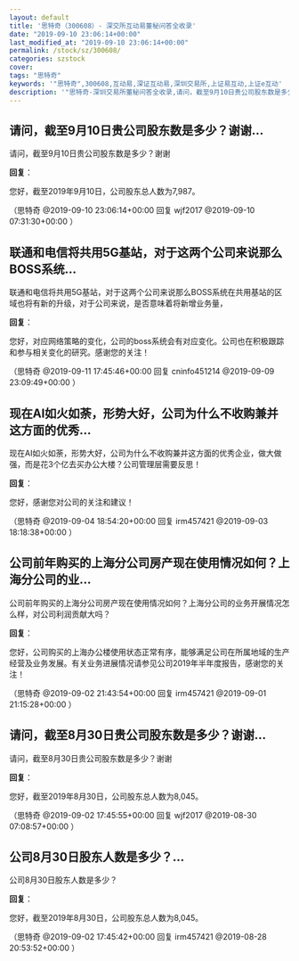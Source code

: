 ```yaml
---
layout: default
title: '思特奇（300608）- 深交所互动易董秘问答全收录'
date: "2019-09-10 23:06:14+00:00"
last_modified_at: "2019-09-10 23:06:14+00:00"
permalink: /stock/sz/300608/
categories: szstock
cover: 
tags: "思特奇"
keywords: '"思特奇",300608,互动易,深证互动易,深圳交易所,上证易互动,上证e互动'
description: '"思特奇-深圳交易所董秘问答全收录,请问，截至9月10日贵公司股东数是多少？谢谢"'
---
```


## 请问，截至9月10日贵公司股东数是多少？谢谢...

请问，截至9月10日贵公司股东数是多少？谢谢

**回复**：

您好，截至2019年9月10日，公司股东总人数为7,987。 

（思特奇  @2019-09-10 23:06:14+00:00 回复 wjf2017  @2019-09-10 07:31:30+00:00 ）

## 联通和电信将共用5G基站，对于这两个公司来说那么BOSS系统...

联通和电信将共用5G基站，对于这两个公司来说那么BOSS系统在共用基站的区域也将有新的升级，对于公司来说，是否意味着将新增业务量，

**回复**：

您好，对应网络策略的变化，公司的boss系统会有对应变化。公司也在积极跟踪和参与相关变化的研究。感谢您的关注！ 

（思特奇  @2019-09-11 17:45:46+00:00 回复 cninfo451214  @2019-09-09 23:09:49+00:00 ）

## 现在AI如火如荼，形势大好，公司为什么不收购兼并这方面的优秀...

现在AI如火如荼，形势大好，公司为什么不收购兼并这方面的优秀企业，做大做强，而是花3个亿去买办公大楼？公司管理层需要反思！

**回复**：

您好，感谢您对公司的关注和建议！ 

（思特奇  @2019-09-04 18:54:20+00:00 回复 irm457421  @2019-09-03 18:18:38+00:00 ）

## 公司前年购买的上海分公司房产现在使用情况如何？上海分公司的业...

公司前年购买的上海分公司房产现在使用情况如何？上海分公司的业务开展情况怎么样，对公司利润贡献大吗？

**回复**：

您好，公司购买的上海办公楼使用状态正常有序，能够满足公司在所属地域的生产经营及业务发展。有关业务进展情况请参见公司2019年半年度报告，感谢您的关注！ 

（思特奇  @2019-09-02 21:43:54+00:00 回复 irm457421  @2019-09-01 21:15:28+00:00 ）

## 请问，截至8月30日贵公司股东数是多少？谢谢...

请问，截至8月30日贵公司股东数是多少？谢谢

**回复**：

您好，截至2019年8月30日，公司股东总人数为8,045。 

（思特奇  @2019-09-02 17:45:55+00:00 回复 wjf2017  @2019-08-30 07:08:57+00:00 ）

## 公司8月30日股东人数是多少？...

公司8月30日股东人数是多少？

**回复**：

您好，截至2019年8月30日，公司股东总人数为8,045。 

（思特奇  @2019-09-02 17:45:42+00:00 回复 irm457421  @2019-08-28 20:53:52+00:00 ）


